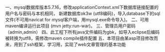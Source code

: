 一、mysql数据库版本5.7.16，修改applicationContext.xml下数据库链接配置的用户名与密码与本机相同，
    新建数据库ok3w (utf8编码)，导入database下的sql文件(不可用navicat for mysql客户端，用mysql.exe命令导入)。
二、可用maven编译运行此项目 (mvn jetty:run-war)。
三、管理员用户密码（admin,admin）
四、此工程下所有java文件编码为gbk，如导入eclipse后编码被转换为utf8，需修改maven compile插件配置
五、本项目由某asp项目修改而来，用到了ssh框架，学习用，实现了web文章管理的基本功能

